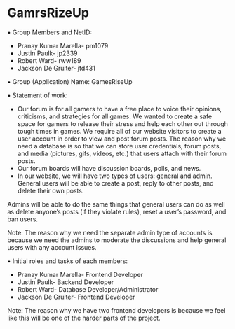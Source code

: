# GamrsRizeUp

•	Group Members and NetID:
  -	Pranay Kumar Marella- pm1079
  -	Justin Paulk- jp2339
  -	Robert Ward- rww189
  -	Jackson De Gruiter- jtd431
  
•	Group (Application) Name: GamesRiseUp

•	Statement of work:
  - Our forum is for all gamers to have a free place to voice their opinions, criticisms, and strategies for all games. We wanted to create a safe space for gamers to  release their stress and help each other out through tough times in games. We require all of our website visitors to create a user account in order to view and post forum posts. The reason why we need a database is so that we can store user credentials, forum posts, and media (pictures, gifs, videos, etc.) that users attach with their forum posts. 
  -	Our forum boards will have discussion boards, polls, and news.
  -	In our website, we will have two types of users: general and admin. General users will be able to create a post, reply to other posts, and delete their own posts. 
 
Admins will be able to do the same things that general users can do as well as delete anyone’s posts (if they violate rules), reset a user’s password, and ban users. 

Note: The reason why we need the separate admin type of accounts is because we need the admins to moderate the discussions and help general users with any account issues.


•	Initial roles and tasks of each members:
  -	Pranay Kumar Marella- Frontend Developer
  -	Justin Paulk- Backend Developer
  -	Robert Ward- Database Developer/Administrator 
  -	Jackson De Gruiter- Frontend Developer

Note: The reason why we have two frontend developers is because we feel like this will be one of the harder parts of the project. 

